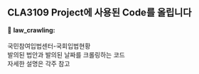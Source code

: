 CLA3109 Project에 사용된 Code를 올립니다
-------------------
:ocean: **law_crawling:**   <br/>
<br/>
국민참여입법센터-국회입법현황<br/>
발의된 법안과 발의된 날짜를 크롤링하는 코드
<br/>
자세한 설명은 각주 참고

